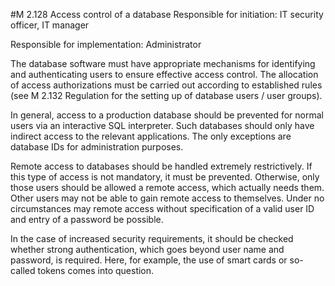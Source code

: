 #M 2.128 Access control of a database
Responsible for initiation: IT security officer, IT manager

Responsible for implementation: Administrator

The database software must have appropriate mechanisms for identifying and authenticating users to ensure effective access control. The allocation of access authorizations must be carried out according to established rules (see M 2.132 Regulation for the setting up of database users / user groups).

In general, access to a production database should be prevented for normal users via an interactive SQL interpreter. Such databases should only have indirect access to the relevant applications. The only exceptions are database IDs for administration purposes.

Remote access to databases should be handled extremely restrictively. If this type of access is not mandatory, it must be prevented. Otherwise, only those users should be allowed a remote access, which actually needs them. Other users may not be able to gain remote access to themselves. Under no circumstances may remote access without specification of a valid user ID and entry of a password be possible.

In the case of increased security requirements, it should be checked whether strong authentication, which goes beyond user name and password, is required. Here, for example, the use of smart cards or so-called tokens comes into question.



